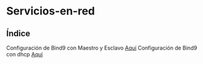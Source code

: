# Servicios-en-red

## Índice

Configuración de Bind9 con Maestro y Esclavo [Aquí](bind.md)
Configuración de Bind9 con dhcp [Aquí](bdns.md)
